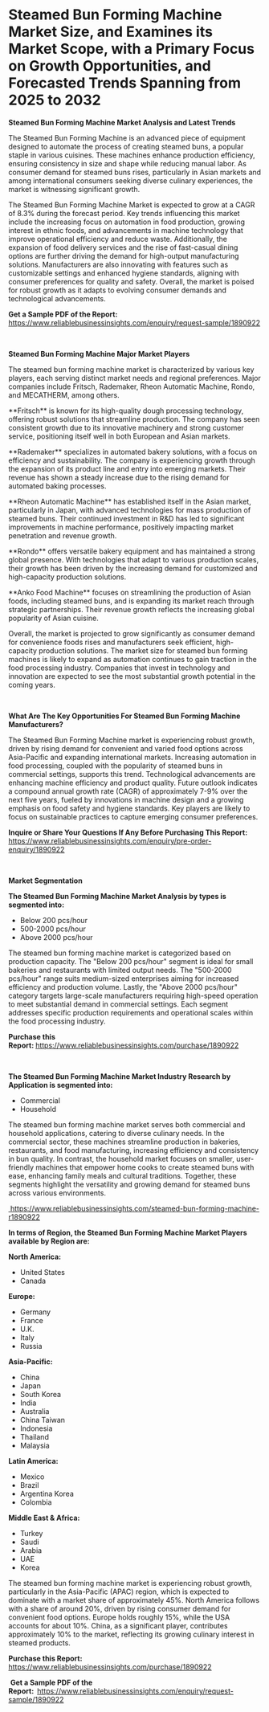 <p><h1>Steamed Bun Forming Machine Market Size, and Examines its Market Scope, with a Primary Focus on Growth Opportunities, and Forecasted Trends Spanning from 2025 to 2032</h1></p><p><strong>Steamed Bun Forming Machine Market Analysis and Latest Trends</strong></p>
<p><p>The Steamed Bun Forming Machine is an advanced piece of equipment designed to automate the process of creating steamed buns, a popular staple in various cuisines. These machines enhance production efficiency, ensuring consistency in size and shape while reducing manual labor. As consumer demand for steamed buns rises, particularly in Asian markets and among international consumers seeking diverse culinary experiences, the market is witnessing significant growth.</p><p>The Steamed Bun Forming Machine Market is expected to grow at a CAGR of 8.3% during the forecast period. Key trends influencing this market include the increasing focus on automation in food production, growing interest in ethnic foods, and advancements in machine technology that improve operational efficiency and reduce waste. Additionally, the expansion of food delivery services and the rise of fast-casual dining options are further driving the demand for high-output manufacturing solutions. Manufacturers are also innovating with features such as customizable settings and enhanced hygiene standards, aligning with consumer preferences for quality and safety. Overall, the market is poised for robust growth as it adapts to evolving consumer demands and technological advancements.</p></p>
<p><strong>Get a Sample PDF of the Report:&nbsp;</strong> <a href="https://www.reliablebusinessinsights.com/enquiry/request-sample/1890922?utm_campaign=3279&utm_medium=2&utm_source=Github&utm_content=ia&utm_term=12042025&utm_id=steamed-bun-forming-machine">https://www.reliablebusinessinsights.com/enquiry/request-sample/1890922</a></p>
<p>&nbsp;</p>
<p><strong>Steamed Bun Forming Machine Major Market Players</strong></p>
<p><p>The steamed bun forming machine market is characterized by various key players, each serving distinct market needs and regional preferences. Major companies include Fritsch, Rademaker, Rheon Automatic Machine, Rondo, and MECATHERM, among others.</p><p>**Fritsch** is known for its high-quality dough processing technology, offering robust solutions that streamline production. The company has seen consistent growth due to its innovative machinery and strong customer service, positioning itself well in both European and Asian markets.</p><p>**Rademaker** specializes in automated bakery solutions, with a focus on efficiency and sustainability. The company is experiencing growth through the expansion of its product line and entry into emerging markets. Their revenue has shown a steady increase due to the rising demand for automated baking processes.</p><p>**Rheon Automatic Machine** has established itself in the Asian market, particularly in Japan, with advanced technologies for mass production of steamed buns. Their continued investment in R&D has led to significant improvements in machine performance, positively impacting market penetration and revenue growth.</p><p>**Rondo** offers versatile bakery equipment and has maintained a strong global presence. With technologies that adapt to various production scales, their growth has been driven by the increasing demand for customized and high-capacity production solutions.</p><p>**Anko Food Machine** focuses on streamlining the production of Asian foods, including steamed buns, and is expanding its market reach through strategic partnerships. Their revenue growth reflects the increasing global popularity of Asian cuisine.</p><p>Overall, the market is projected to grow significantly as consumer demand for convenience foods rises and manufacturers seek efficient, high-capacity production solutions. The market size for steamed bun forming machines is likely to expand as automation continues to gain traction in the food processing industry. Companies that invest in technology and innovation are expected to see the most substantial growth potential in the coming years.</p></p>
<p>&nbsp;</p>
<p><strong>What Are The Key Opportunities For Steamed Bun Forming Machine Manufacturers?</strong></p>
<p><p>The Steamed Bun Forming Machine market is experiencing robust growth, driven by rising demand for convenient and varied food options across Asia-Pacific and expanding international markets. Increasing automation in food processing, coupled with the popularity of steamed buns in commercial settings, supports this trend. Technological advancements are enhancing machine efficiency and product quality. Future outlook indicates a compound annual growth rate (CAGR) of approximately 7-9% over the next five years, fueled by innovations in machine design and a growing emphasis on food safety and hygiene standards. Key players are likely to focus on sustainable practices to capture emerging consumer preferences.</p></p>
<p><strong>Inquire or Share Your Questions If Any Before Purchasing This Report:</strong> <a href="https://www.reliablebusinessinsights.com/enquiry/pre-order-enquiry/1890922?utm_campaign=3279&utm_medium=2&utm_source=Github&utm_content=ia&utm_term=12042025&utm_id=steamed-bun-forming-machine">https://www.reliablebusinessinsights.com/enquiry/pre-order-enquiry/1890922</a></p>
<p>&nbsp;</p>
<p><strong>Market Segmentation</strong></p>
<p><strong>The Steamed Bun Forming Machine Market Analysis by types is segmented into:</strong></p>
<p><ul><li>Below 200 pcs/hour</li><li>500-2000 pcs/hour</li><li>Above 2000 pcs/hour</li></ul></p>
<p><p>The steamed bun forming machine market is categorized based on production capacity. The "Below 200 pcs/hour" segment is ideal for small bakeries and restaurants with limited output needs. The "500-2000 pcs/hour" range suits medium-sized enterprises aiming for increased efficiency and production volume. Lastly, the "Above 2000 pcs/hour" category targets large-scale manufacturers requiring high-speed operation to meet substantial demand in commercial settings. Each segment addresses specific production requirements and operational scales within the food processing industry.</p></p>
<p><strong>Purchase this Report:&nbsp;</strong><a href="https://www.reliablebusinessinsights.com/purchase/1890922?utm_campaign=3279&utm_medium=2&utm_source=Github&utm_content=ia&utm_term=12042025&utm_id=steamed-bun-forming-machine">https://www.reliablebusinessinsights.com/purchase/1890922</a></p>
<p>&nbsp;</p>
<p><strong>The Steamed Bun Forming Machine Market Industry Research by Application is segmented into:</strong></p>
<p><ul><li>Commercial</li><li>Household</li></ul></p>
<p><p>The steamed bun forming machine market serves both commercial and household applications, catering to diverse culinary needs. In the commercial sector, these machines streamline production in bakeries, restaurants, and food manufacturing, increasing efficiency and consistency in bun quality. In contrast, the household market focuses on smaller, user-friendly machines that empower home cooks to create steamed buns with ease, enhancing family meals and cultural traditions. Together, these segments highlight the versatility and growing demand for steamed buns across various environments.</p></p>
<p><a href="https://www.reliablebusinessinsights.com/steamed-bun-forming-machine-r1890922?utm_campaign=3279&utm_medium=2&utm_source=Github&utm_content=ia&utm_term=12042025&utm_id=steamed-bun-forming-machine">&nbsp;https://www.reliablebusinessinsights.com/steamed-bun-forming-machine-r1890922</a></p>
<p><strong>In terms of Region, the Steamed Bun Forming Machine Market Players available by Region are:</strong></p>
<p>
    <p> <strong> North America: </strong>
        <ul>
            <li>United States</li>
            <li>Canada</li>
        </ul>
        </p> 
    <p> <strong> Europe: </strong>
        <ul>
            <li>Germany</li>
            <li>France</li>
            <li>U.K.</li>
            <li>Italy</li>
            <li>Russia</li>
        </ul>
        </p> 
    <p> <strong> Asia-Pacific: </strong>
        <ul>
            <li>China</li>
            <li>Japan</li>
            <li>South Korea</li>
            <li>India</li>
            <li>Australia</li>
            <li>China Taiwan</li>
            <li>Indonesia</li>
            <li>Thailand</li>
            <li>Malaysia</li>
        </ul>
        </p> 
    <p> <strong> Latin America: </strong>
        <ul>
            <li>Mexico</li>
            <li>Brazil</li>
            <li>Argentina Korea</li>
            <li>Colombia</li>
        </ul>
        </p> 
    <p> <strong> Middle East & Africa: </strong>
        <ul>
            <li>Turkey</li>
            <li>Saudi</li>
            <li>Arabia</li>
            <li>UAE</li>
            <li>Korea</li>
        </ul>
    </p>
    </p>
<p><p>The steamed bun forming machine market is experiencing robust growth, particularly in the Asia-Pacific (APAC) region, which is expected to dominate with a market share of approximately 45%. North America follows with a share of around 20%, driven by rising consumer demand for convenient food options. Europe holds roughly 15%, while the USA accounts for about 10%. China, as a significant player, contributes approximately 10% to the market, reflecting its growing culinary interest in steamed products.</p></p>
<p><strong>Purchase this Report: </strong><a href="https://www.reliablebusinessinsights.com/purchase/1890922?utm_campaign=3279&utm_medium=2&utm_source=Github&utm_content=ia&utm_term=12042025&utm_id=steamed-bun-forming-machine">https://www.reliablebusinessinsights.com/purchase/1890922</a></p>
<p>&nbsp;<strong>Get a Sample PDF of the Report:&nbsp;&nbsp;</strong><a href="https://www.reliablebusinessinsights.com/enquiry/request-sample/1890922?utm_campaign=3279&utm_medium=2&utm_source=Github&utm_content=ia&utm_term=12042025&utm_id=steamed-bun-forming-machine">https://www.reliablebusinessinsights.com/enquiry/request-sample/1890922</a></p>
<p><strong></strong></p>
<p><p></p><p></p><p></p></p>